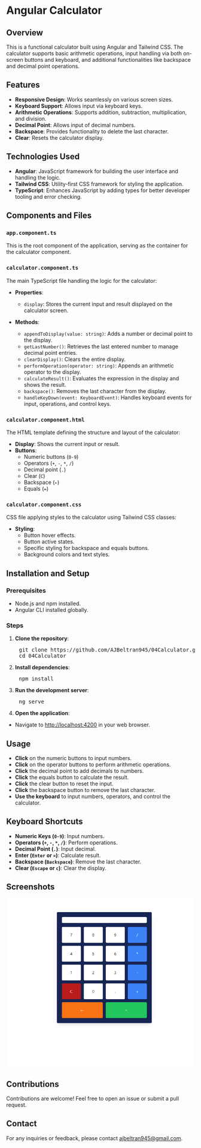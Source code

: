 # Angular Calculator

## Overview

This is a functional calculator built using Angular and Tailwind CSS. The calculator supports basic arithmetic operations, input handling via both on-screen buttons and keyboard, and additional functionalities like backspace and decimal point operations.

## Features

- **Responsive Design**: Works seamlessly on various screen sizes.
- **Keyboard Support**: Allows input via keyboard keys.
- **Arithmetic Operations**: Supports addition, subtraction, multiplication, and division.
- **Decimal Point**: Allows input of decimal numbers.
- **Backspace**: Provides functionality to delete the last character.
- **Clear**: Resets the calculator display.

## Technologies Used

- **Angular**: JavaScript framework for building the user interface and handling the logic.
- **Tailwind CSS**: Utility-first CSS framework for styling the application.
- **TypeScript**: Enhances JavaScript by adding types for better developer tooling and error checking.

## Components and Files

### `app.component.ts`

This is the root component of the application, serving as the container for the calculator component.

### `calculator.component.ts`

The main TypeScript file handling the logic for the calculator:

- **Properties**:
  - `display`: Stores the current input and result displayed on the calculator screen.

- **Methods**:
  - `appendToDisplay(value: string)`: Adds a number or decimal point to the display.
  - `getLastNumber()`: Retrieves the last entered number to manage decimal point entries.
  - `clearDisplay()`: Clears the entire display.
  - `performOperation(operator: string)`: Appends an arithmetic operator to the display.
  - `calculateResult()`: Evaluates the expression in the display and shows the result.
  - `backspace()`: Removes the last character from the display.
  - `handleKeyDown(event: KeyboardEvent)`: Handles keyboard events for input, operations, and control keys.

### `calculator.component.html`

The HTML template defining the structure and layout of the calculator:

- **Display**: Shows the current input or result.
- **Buttons**: 
  - Numeric buttons (`0-9`)
  - Operators (`+`, `-`, `*`, `/`)
  - Decimal point (`.`)
  - Clear (`C`)
  - Backspace (`←`)
  - Equals (`=`)

### `calculator.component.css`

CSS file applying styles to the calculator using Tailwind CSS classes:

- **Styling**:
  - Button hover effects.
  - Button active states.
  - Specific styling for backspace and equals buttons.
  - Background colors and text styles.

## Installation and Setup

### Prerequisites

- Node.js and npm installed.
- Angular CLI installed globally.

### Steps

1. **Clone the repository**:
<pre>
    git clone https://github.com/AJBeltran945/04Calculator.git
    cd 04Calculator
</pre>

2. **Install dependencies**:
<pre>
    npm install
</pre>

3. **Run the development server**:
<pre>
    ng serve
</pre>

4. **Open the application**:

- Navigate to [http://localhost:4200](http://localhost:4200) in your web browser.

## Usage

- **Click** on the numeric buttons to input numbers.
- **Click** on the operator buttons to perform arithmetic operations.
- **Click** the decimal point to add decimals to numbers.
- **Click** the equals button to calculate the result.
- **Click** the clear button to reset the input.
- **Click** the backspace button to remove the last character.
- **Use the keyboard** to input numbers, operators, and control the calculator.

## Keyboard Shortcuts

- **Numeric Keys (`0-9`)**: Input numbers.
- **Operators (`+`, `-`, `*`, `/`)**: Perform operations.
- **Decimal Point (`.`)**: Input decimal.
- **Enter (`Enter` or `=`)**: Calculate result.
- **Backspace (`Backspace`)**: Remove the last character.
- **Clear (`Escape` or `c`)**: Clear the display.

## Screenshots

![Calculator](https://github.com/AJBeltran945/04Calculator/blob/master/images/Screenshot.png)

## Contributions

Contributions are welcome! Feel free to open an issue or submit a pull request.

## Contact

For any inquiries or feedback, please contact [ajbeltran945@gmail.com](mailto:ajbeltran945@gmail.com).
